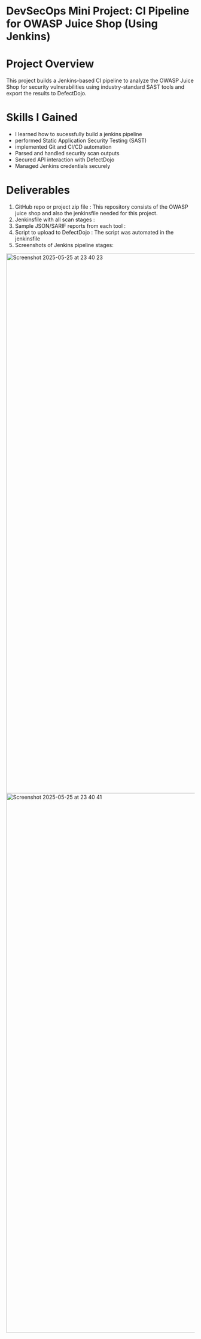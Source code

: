# DevSecOps Mini Project: CI Pipeline for OWASP Juice Shop (Using Jenkins)

# Project Overview 
This project builds a Jenkins-based CI pipeline to analyze the OWASP Juice Shop for security vulnerabilities using industry-standard SAST tools and export the results to DefectDojo.

# Skills I Gained
- I learned how to sucessfully build a jenkins pipeline
- performed Static Application Security Testing (SAST)
- implemented Git and CI/CD automation 
- Parsed and handled security scan outputs
- Secured API interaction with DefectDojo
- Managed Jenkins credentials securely

# Deliverables

1. GitHub repo or project zip file : This repository consists of the OWASP juice shop and also the jenkinsfile needed for this project. 
2. Jenkinsfile with all scan stages : 
3. Sample JSON/SARIF reports from each tool : 
4. Script to upload to DefectDojo : The script was automated in the jenkinsfile 
5. Screenshots of Jenkins pipeline stages:

<img width="1440" alt="Screenshot 2025-05-25 at 23 40 23" src="https://github.com/user-attachments/assets/b7ab135d-89f6-4892-bb50-00afa913f6aa" />

<img width="1440" alt="Screenshot 2025-05-25 at 23 40 41" src="https://github.com/user-attachments/assets/e3f9f879-c731-4b4d-b413-9cf3e53b8b9d" />



